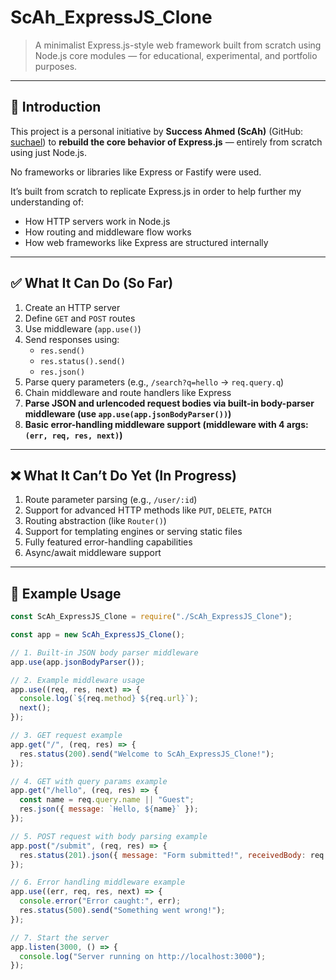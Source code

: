 # ScAh_ExpressJS_Clone

> A minimalist Express.js-style web framework built from scratch using Node.js core modules — for educational, experimental, and portfolio purposes.

---

## 👋 Introduction

This project is a personal initiative by **Success Ahmed (ScAh)** (GitHub: [suchael](https://github.com/suchael)) to **rebuild the core behavior of Express.js** — entirely from scratch using just Node.js.

No frameworks or libraries like Express or Fastify were used.

It’s built from scratch to replicate Express.js in order to help further my understanding of:

- How HTTP servers work in Node.js  
- How routing and middleware flow works  
- How web frameworks like Express are structured internally

---

## ✅ What It Can Do (So Far)

1. Create an HTTP server  
2. Define `GET` and `POST` routes  
3. Use middleware (`app.use()`)  
4. Send responses using:
   - `res.send()`
   - `res.status().send()`
   - `res.json()`  
5. Parse query parameters (e.g., `/search?q=hello` → `req.query.q`)  
6. Chain middleware and route handlers like Express  
7. **Parse JSON and urlencoded request bodies via built-in body-parser middleware (use `app.use(app.jsonBodyParser())`)**  
8. **Basic error-handling middleware support (middleware with 4 args: `(err, req, res, next)`)**  

---

## ❌ What It Can’t Do Yet (In Progress)

1. Route parameter parsing (e.g., `/user/:id`)  
2. Support for advanced HTTP methods like `PUT`, `DELETE`, `PATCH`  
3. Routing abstraction (like `Router()`)  
4. Support for templating engines or serving static files  
5. Fully featured error-handling capabilities  
6. Async/await middleware support  

---

## 🚀 Example Usage

```js
const ScAh_ExpressJS_Clone = require("./ScAh_ExpressJS_Clone");

const app = new ScAh_ExpressJS_Clone();

// 1. Built-in JSON body parser middleware
app.use(app.jsonBodyParser());

// 2. Example middleware usage
app.use((req, res, next) => {
  console.log(`${req.method} ${req.url}`);
  next();
});

// 3. GET request example
app.get("/", (req, res) => {
  res.status(200).send("Welcome to ScAh_ExpressJS_Clone!");
});

// 4. GET with query params example
app.get("/hello", (req, res) => {
  const name = req.query.name || "Guest";
  res.json({ message: `Hello, ${name}` });
});

// 5. POST request with body parsing example
app.post("/submit", (req, res) => {
  res.status(201).json({ message: "Form submitted!", receivedBody: req.body });
});

// 6. Error handling middleware example
app.use((err, req, res, next) => {
  console.error("Error caught:", err);
  res.status(500).send("Something went wrong!");
});

// 7. Start the server
app.listen(3000, () => {
  console.log("Server running on http://localhost:3000");
});